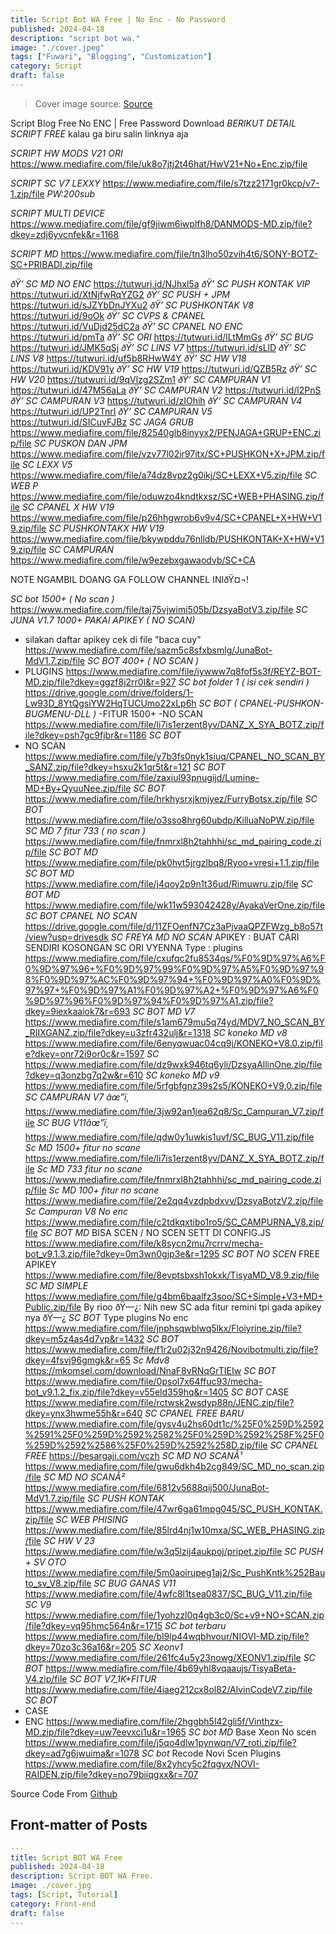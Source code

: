 ```yaml
---
title: Script Bot WA Free | No Enc - No Password
published: 2024-04-18
description: "script bot wa."
image: "./cover.jpeg"
tags: ["Fuwari", "Blogging", "Customization"]
category: Script
draft: false
---
```


> Cover image source: [Source](https://image.civitai.com/xG1nkqKTMzGDvpLrqFT7WA/208fc754-890d-4adb-9753-2c963332675d/width=2048/01651-1456859105-(colour_1.5),girl,_Blue,yellow,green,cyan,purple,red,pink,_best,8k,UHD,masterpiece,male%20focus,%201boy,gloves,%20ponytail,%20long%20hair,.jpeg)

Script Blog Free No ENC | Free Password Download
*BERIKUT DETAIL SCRIPT FREE*
kalau ga biru salin linknya aja

*SCRIPT HW MODS V21 ORI*
https://www.mediafire.com/file/uk8o7jtj2t46hat/HwV21+No+Enc.zip/file

*SCRIPT SC V7 LEXXY*
https://www.mediafire.com/file/s7tzz2171gr0kcp/v7-1.zip/file
*PW:200sub*

*SCRIPT MULTI DEVICE*
https://www.mediafire.com/file/gf9jiwm6iwplfh8/DANMODS-MD.zip/file?dkey=zdj6yvcnfek&r=1168

*SCRIPT MD*
https://www.mediafire.com/file/tn3lho50zvih4t6/SONY-BOTZ-SC+PRIBADI.zip/file

*ðŸ’ SC MD NO ENC*
https://tutwuri.id/NJhxl5a
*ðŸ’ SC PUSH KONTAK VIP*
https://tutwuri.id/XtNjfwRqYZG2
*ðŸ’ SC PUSH + JPM*
https://tutwuri.id/sJZYbDnJYXu2
*ðŸ’ SC PUSHKONTAK V8*
https://tutwuri.id/9oOk
*ðŸ’ SC CVPS & CPANEL*
https://tutwuri.id/VuDjd25dC2a
*ðŸ’ SC CPANEL NO ENC*
https://tutwuri.id/pmTa
*ðŸ’ SC ORI*
https://tutwuri.id/lLtMmGs
*ðŸ’ SC BUG*
https://tutwuri.id/JMK5qSj
*ðŸ’ SC LINS V7*
https://tutwuri.id/sLlD
*ðŸ’ SC LINS V8*
https://tutwuri.id/uf5b8RHwW4Y
*ðŸ’ SC HW V18*
https://tutwuri.id/KDV91y
*ðŸ’ SC HW V19*
https://tutwuri.id/QZB5Rz
*ðŸ’ SC HW V20*
https://tutwuri.id/9qVlzg2SZm1
*ðŸ’ SC CAMPURAN V1*
https://tutwuri.id/47M56aLa
*ðŸ’ SC CAMPURAN V2*
https://tutwuri.id/l2PnS
*ðŸ’ SC CAMPURAN V3*
https://tutwuri.id/zIOhih
*ðŸ’ SC CAMPURAN V4*
https://tutwuri.id/UP2TnrI
*ðŸ’ SC CAMPURAN V5*
https://tutwuri.id/SICuvFJBz
*SC JAGA GRUB*
https://www.mediafire.com/file/82540glb8inyyx2/PENJAGA+GRUP+ENC.zip/file
*SC PUSKON DAN JPM*
https://www.mediafire.com/file/vzv77l02ir97itx/SC+PUSHKON+X+JPM.zip/file
*SC LEXX V5*
https://www.mediafire.com/file/a74dz8vpz2g0ikj/SC+LEXX+V5.zip/file
*SC WEB P*
https://www.mediafire.com/file/oduwzo4kndtkxsz/SC+WEB+PHASING.zip/file
*SC CPANEL X HW V19*
https://www.mediafire.com/file/p26hhgwrob6v9v4/SC+CPANEL+X+HW+V19.zip/file
*SC PUSHKONTAKX HW V19*
https://www.mediafire.com/file/bkywpddu76nlldb/PUSHKONTAK+X+HW+V19.zip/file
*SC CAMPURAN*
https://www.mediafire.com/file/w9ezebxgawaodvb/SC+CA

NOTE NGAMBIL DOANG GA FOLLOW CHANNEL INIðŸ¤¬!

*SC bot 1500+ ( No scan )*
https://www.mediafire.com/file/taj75vjwimi505b/DzsyaBotV3.zip/file
*SC JUNA V1.7 1000+ PAKAI APIKEY ( NO SCAN)*
- silakan daftar apikey cek di file "baca cuy"
https://www.mediafire.com/file/sazm5c8sfxbsmlg/JunaBot-MdV1.7.zip/file
*SC BOT 400+ ( NO SCAN )*
- PLUGINS
https://www.mediafire.com/file/iywww7q8fof5s3f/REYZ-BOT-MD.zip/file?dkey=ggzf8j2rr0l&r=927
*SC bot folder 1 ( isi cek sendiri )*
https://drive.google.com/drive/folders/1-Lw93D_8YtQgsiYW2HqTUCUmo22xLp6h
*SC BOT ( CPANEL-PUSHKON-BUGMENU-DLL )*
-FITUR 1500+
-NO SCAN
https://www.mediafire.com/file/li7is1erzent8yv/DANZ_X_SYA_BOTZ.zip/file?dkey=psh7gc9fjbr&r=1186
*SC BOT*
- NO SCAN
https://www.mediafire.com/file/y7b3fs0nyk1siuq/CPANEL_NO_SCAN_BY_SANZ.zip/file?dkey=hsxu2k1qr5t&r=121
*SC BOT*
https://www.mediafire.com/file/zaxiul93pnugijd/Lumine-MD+By+QyuuNee.zip/file
*SC BOT*
https://www.mediafire.com/file/hrkhysrxjkmjyez/FurryBotsx.zip/file
*SC BOT*
https://www.mediafire.com/file/o3sso8hrg60ubdp/KilluaNoPW.zip/file
*SC MD 7 fitur 733 ( no scan )*
https://www.mediafire.com/file/fnmrxl8h2tahhhi/sc_md_pairing_code.zip/file
*SC BOT MD*
https://www.mediafire.com/file/pk0hyt5jrgzlbq8/Ryoo+vresi+1.1.zip/file
*SC BOT MD*
https://www.mediafire.com/file/j4qoy2p9n1t36ud/Rimuwru.zip/file
*SC BOT MD*
https://www.mediafire.com/file/wk11w593042428y/AyakaVerOne.zip/file
*SC BOT CPANEL NO SCAN*
https://drive.google.com/file/d/11ZFOenfN7Cz3aPjvaaQPZFWzg_b8o57t/view?usp=drivesdk
*SC FREYA MD NO SCAN*
APIKEY : BUAT CARI SENDIRI KOSONGAN
SC ORI VYENNA
Type : plugins
https://www.mediafire.com/file/cxufqc2fu8534qs/%F0%9D%97%A6%F0%9D%97%96+%F0%9D%97%99%F0%9D%97%A5%F0%9D%97%98%F0%9D%97%AC%F0%9D%97%94+%F0%9D%97%A0%F0%9D%97%97+%F0%9D%97%A1%F0%9D%97%A2+%F0%9D%97%A6%F0%9D%97%96%F0%9D%97%94%F0%9D%97%A1.zip/file?dkey=9iexkaaiok7&r=693
*SC BOT MD V7* 
https://www.mediafire.com/file/s1am679mu5q74yd/MDV7_NO_SCAN_BY_RIIXGANZ.zip/file?dkey=u3zfr432ulj&r=1318
*SC koneko MD v8*
https://www.mediafire.com/file/6enyqwuac04cq9j/KONEKO+V8.0.zip/file?dkey=onr72i9or0c&r=1597
*SC*
https://www.mediafire.com/file/dz9wxk946tq6yli/DzsyaAllinOne.zip/file?dkey=q3onzbg7q2w&r=610
*SC koneko MD v9*
https://www.mediafire.com/file/5rfgbfgnz39s2s5/KONEKO+V9.0.zip/file
*SC CAMPURAN V7 âœ”ï¸*
https://www.mediafire.com/file/3jw92an1jea62q8/Sc_Campuran_V7.zip/file
*SC BUG V11âœ”ï¸*
https://www.mediafire.com/file/qdw0y1uwkis1uvf/SC_BUG_V11.zip/file
*Sc MD 1500+ fitur no scane*
https://www.mediafire.com/file/li7is1erzent8yv/DANZ_X_SYA_BOTZ.zip/file
*Sc MD 733 fitur no scane*
https://www.mediafire.com/file/fnmrxl8h2tahhhi/sc_md_pairing_code.zip/file
*Sc MD 100+ fitur no scane*
https://www.mediafire.com/file/2e2qq4vzdpbdxvv/DzsyaBotzV2.zip/file
*Sc Campuran V8 No enc*
https://www.mediafire.com/file/c2tdkqxtibo1ro5/SC_CAMPURNA_V8.zip/file
*SC BOT MD*
BISA SCEN / NO SCEN SETT DI CONFIG.JS
https://www.mediafire.com/file/k8sycn2mu7rcrrv/mecha-bot_v9.1.3.zip/file?dkey=0m3wn0gjp3e&r=1295
*SC BOT NO SCEN*
FREE APIKEY
https://www.mediafire.com/file/8evptsbxsh1okxk/TisyaMD_V8.9.zip/file
*SC MD SIMPLE*
https://www.mediafire.com/file/g4bm6baalfz3soo/SC+Simple+V3+MD+Public.zip/file
By rioo ðŸ—¿:
Nih new SC ada fitur remini tpi gada apikey nya ðŸ—¿
*SC BOT*
Type plugins
No enc
https://www.mediafire.com/file/jnphsqwblwq5lkx/Floiyrine.zip/file?dkey=m5z4as4d7vp&r=1432
*SC BOT*
https://www.mediafire.com/file/f1r2u02j32n9426/Novibotmulti.zip/file?dkey=4fsvj96gmgk&r=65
*Sc Mdv8*
https://mkomsel.com/download/NnaF8vRNqGrTIEIw
*SC BOT*
https://www.mediafire.com/file/0psol7x64ffuc93/mecha-bot_v9.1.2_fix.zip/file?dkey=v55eld359hq&r=1405
*SC BOT*
CASE
https://www.mediafire.com/file/rctwsk2wsdyp88n/JENC.zip/file?dkey=ynx3hwme55h&r=640
*SC CPANEL FREE BARU*
https://www.mediafire.com/file/gysv4u2hs60dt1c/%25F0%259D%2592%2591%25F0%259D%2592%2582%25F0%259D%2592%258F%25F0%259D%2592%2586%25F0%259D%2592%258D.zip/file
*SC CPANEL FREE*
https://besargaji.com/vczh
*SC MD NO SCANÂ¹*
https://www.mediafire.com/file/gwu6dkh4b2cg849/SC_MD_no_scan.zip/file
*SC MD NO SCANÂ²*
https://www.mediafire.com/file/6812v5688qij500/JunaBot-MdV1.7.zip/file
*SC PUSH KONTAK*
https://www.mediafire.com/file/47wr6ga61mpg045/SC_PUSH_KONTAK.zip/file
*SC WEB PHISING*
https://www.mediafire.com/file/85lrd4nj1w10mxa/SC_WEB_PHASING.zip/file
*SC HW V 23*
https://www.mediafire.com/file/w3q5lzij4aukpoj/pripet.zip/file
*SC PUSH + SV OTO*
https://www.mediafire.com/file/5m0aoirupeg1aj2/Sc_PushKntk%252Bauto_sv_V8.zip/file
*SC BUG GANAS V11*
https://www.mediafire.com/file/4wfc8l1tsea0837/SC_BUG_V11.zip/file
*SC V9*
https://www.mediafire.com/file/1yohzzl0q4gb3c0/Sc+v9+NO+SCAN.zip/file?dkey=vq95hmc564n&r=1715
*SC bot terbaru*
https://www.mediafire.com/file/bl9lp44wqbhvour/NIOVI-MD.zip/file?dkey=70zo3c36a16&r=205
*SC Xeonv1*
https://www.mediafire.com/file/261fc4u5y23nowg/XEONV1.zip/file
*SC BOT*
https://www.mediafire.com/file/4b69yhl8vqaaujs/TisyaBeta-V4.zip/file
*SC BOT V7_1K+FITUR*
https://www.mediafire.com/file/4iaeg212cx8ol82/AlvinCodeV7.zip/file
*SC BOT*
- CASE 
- ENC
https://www.mediafire.com/file/2hggbh5l42gli5f/Vinthzx-MD.zip/file?dkey=uw7eevxci1u&r=1965
*SC bot MD*
Base Xeon
No scen
https://www.mediafire.com/file/j5qo4dlw1pynwqn/V7_roti.zip/file?dkey=ad7g6jwuima&r=1078
*SC bot*
Recode Novi
Scen
Plugins
https://www.mediafire.com/file/8x2yhcy5c2fqgvx/NOVI-RAIDEN.zip/file?dkey=no79biiqgxx&r=707

Source Code From [Github](github.com)

## Front-matter of Posts

```yaml
---
title: Script BOT WA Free
published: 2024-04-18
description: Script BOT WA Free.
image: ./cover.jpg
tags: [Script, Tutorial]
category: Front-end
draft: false
---
```